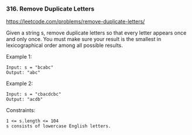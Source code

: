 ### 316. Remove Duplicate Letters
https://leetcode.com/problems/remove-duplicate-letters/

Given a string s, remove duplicate letters so that every letter appears once and only once. You must make sure your result is the smallest in lexicographical order among all possible results.



Example 1:

    Input: s = "bcabc"
    Output: "abc"
Example 2:

    Input: s = "cbacdcbc"
    Output: "acdb"


Constraints:

    1 <= s.length <= 104
    s consists of lowercase English letters.
 